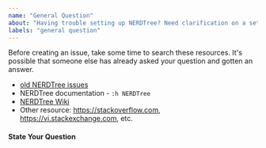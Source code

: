 ```yaml
---
name: "General Question"
about: "Having trouble setting up NERDTree? Need clarification on a setting? Ask your question here."
labels: "general question"
---
```

Before creating an issue, take some time to search these resources. It's possible that someone else has already asked your question and gotten an answer.
- [old NERDTree issues](https://github.com/preservim/nerdtree/issues?q=is%3Aissue)
- NERDTree documentation - `:h NERDTree`
- [NERDTree Wiki](https://github.com/scrooloose/nerdtree/wiki)
- Other resource: <https://stackoverflow.com>, <https://vi.stackexchange.com>, etc.

#### State Your Question

